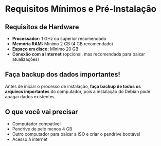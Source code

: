 # Requisitos Mínimos e Pré-Instalação

## Requisitos de Hardware

- **Processador:** 1 GHz ou superior recomendado
- **Memória RAM:** Mínimo 2 GB (4 GB recomendado)
- **Espaço em disco:** Mínimo 20 GB
- **Conexão com a Internet** (opcional, mas recomendada para baixar atualizações)

## Faça backup dos dados importantes!

Antes de iniciar o processo de instalação, **faça backup de todos os arquivos importantes** do computador, pois a instalação do Debian pode apagar dados existentes.

## O que você vai precisar

- Computador compatível
- Pendrive de pelo menos 4 GB
- Outro computador para baixar a ISO e criar o pendrive bootável
- Acesso à internet